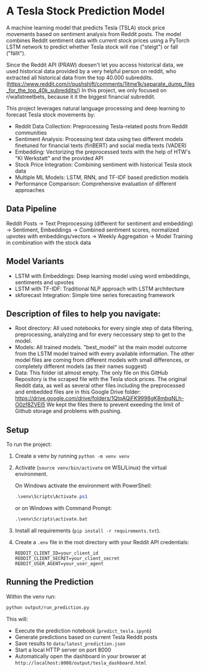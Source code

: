 # A Tesla Stock Prediction Model

A machine learning model that predicts Tesla (TSLA) stock price movements based on sentiment analysis from Reddit posts. The model combines Reddit sentiment data with current stock prices using a PyTorch LSTM network to predict whether Tesla stock will rise ("steigt") or fall ("fällt").

Since the Reddit API (PRAW) doesen't let you access historical data, we used historical data provided by a very helpful person on reddit, who extracted all historical data from the top 40.000 subreddits. (https://www.reddit.com/r/pushshift/comments/1itme1k/separate_dump_files_for_the_top_40k_subreddits/)
In this project, we only focused on r/wallstreetbets, because it it the biggest financial subreddit.

This project leverages natural language processing and deep learning to forecast Tesla stock movements by:
- Reddit Data Collection: Preprocessing Tesla-related posts from Reddit communities
- Sentiment Analysis: Processing text data using two different models finetuned for financial texts (finBERT) and social media texts (VADER)
- Embedding: Vectorizing the preprocessed texts with the help of HTW's "KI Werkstatt" and the provided API
- Stock Price Integration: Combining sentiment with historical Tesla stock data
- Multiple ML Models: LSTM, RNN, and TF-IDF based prediction models
- Performance Comparison: Comprehensive evaluation of different approaches

## Data Pipeline

Reddit Posts → Text Preprocessing (different for sentiment and embedding) → Sentiment, Embeddings → Combined sentiment scores, normalized upvotes with embeddings/vectors → Weekly Aggregation 
→ Model Training in combination with the stock data

## Model Variants
- LSTM with Embeddings: Deep learning model using word embeddings, sentiments and upvotes
- LSTM with TF-IDF: Traditional NLP approach with LSTM architecture  
- skforecast Integration: Simple time series forecasting framework

## Description of files to help you navigate:

- Root directory: All used notebooks for every single step of data filtering, preprocessing, analyzing and for every neccessary step to get to the model.
- Models: All trained models. "best_model" ist the main model outcome from the LSTM model trained with every available information.
The other model files are coming from different models with small differences, or completely different models (as their names suggest)
- Data: This folder ist almost empty. The only file on this GitHub Repository is the scraped file with the Tesla stock prices. 
The original Reddit data, as well as several other files including the preprocessed and embedded files are in this Google Drive folder: https://drive.google.com/drive/folders/1QtpAQiFK9998gK8mbqNLh-O0zf8ZVEI5
We kept the files there to prevent exeeding the limit of Github storage and problems with pushing.


## Setup

To run the project:

1. Create a venv by running `python -m venv venv`

2. Activate (`source venv/bin/activate` on WSL/Linux) the virtual environment.
	
	On Windows activate the environment with PowerShell:
	```powershell
	.\venv\Scripts\Activate.ps1
	```
	or on Windows with Command Prompt:
	```cmd
	.\venv\Scripts\activate.bat
	```

3. Install all requirements (`pip install -r requirements.txt`).

4. Create a `.env` file in the root directory with your Reddit API credentials:
	```
	REDDIT_CLIENT_ID=your_client_id
	REDDIT_CLIENT_SECRET=your_client_secret
	REDDIT_USER_AGENT=your_user_agent
	```

## Running the Prediction
 
 Within the venv run:

```bash
python output/run_prediction.py
```
This will:
- Execute the prediction notebook (`predict_tesla.ipynb`)
- Generate predictions based on current Tesla Reddit posts
- Save results to `data/latest_prediction.json`
- Start a local HTTP server on port 8000
- Automatically open the dashboard in your browser at `http://localhost:8000/output/tesla_dashboard.html`
